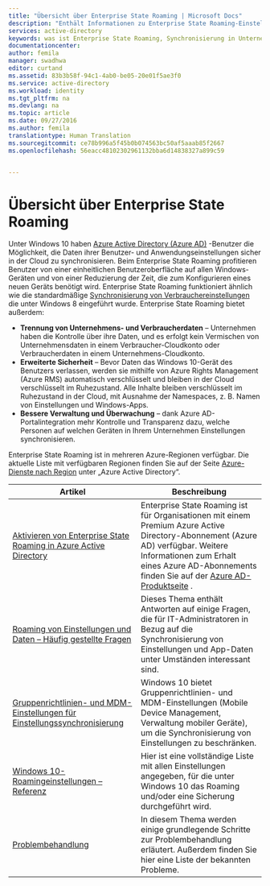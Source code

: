 ```yaml
---
title: "Übersicht über Enterprise State Roaming | Microsoft Docs"
description: "Enthält Informationen zu Enterprise State Roaming-Einstellungen auf Windows-Geräten. Beim Enterprise State Roaming profitieren Benutzer von einer einheitlichen Benutzeroberfläche auf allen Windows-Geräten und von einer Reduzierung der Zeit, die zum Konfigurieren eines neuen Geräts benötigt wird."
services: active-directory
keywords: was ist Enterprise State Roaming, Synchronisierung in Unternehmen, Windows-Cloud
documentationcenter: 
author: femila
manager: swadhwa
editor: curtand
ms.assetid: 83b3b58f-94c1-4ab0-be05-20e01f5ae3f0
ms.service: active-directory
ms.workload: identity
ms.tgt_pltfrm: na
ms.devlang: na
ms.topic: article
ms.date: 09/27/2016
ms.author: femila
translationtype: Human Translation
ms.sourcegitcommit: ce78b996a5f45b0b074563bc50af5aaab85f2667
ms.openlocfilehash: 56eacc48102302961132bba6d14838327a899c59


---
```

# <a name="enterprise-state-roaming-overview"></a>Übersicht über Enterprise State Roaming
Unter Windows 10 haben [Azure Active Directory (Azure AD)](active-directory-whatis.md) -Benutzer die Möglichkeit, die Daten ihrer Benutzer- und Anwendungseinstellungen sicher in der Cloud zu synchronisieren. Beim Enterprise State Roaming profitieren Benutzer von einer einheitlichen Benutzeroberfläche auf allen Windows-Geräten und von einer Reduzierung der Zeit, die zum Konfigurieren eines neuen Geräts benötigt wird. Enterprise State Roaming funktioniert ähnlich wie die standardmäßige [Synchronisierung von Verbrauchereinstellungen](http://windows.microsoft.com/en-US/windows-8/sync-settings-pcs) die unter Windows 8 eingeführt wurde. Enterprise State Roaming bietet außerdem:

* **Trennung von Unternehmens- und Verbraucherdaten** – Unternehmen haben die Kontrolle über ihre Daten, und es erfolgt kein Vermischen von Unternehmensdaten in einem Verbraucher-Cloudkonto oder Verbraucherdaten in einem Unternehmens-Cloudkonto.
* **Erweiterte Sicherheit** – Bevor Daten das Windows 10-Gerät des Benutzers verlassen, werden sie mithilfe von Azure Rights Management (Azure RMS) automatisch verschlüsselt und bleiben in der Cloud verschlüsselt im Ruhezustand. Alle Inhalte bleiben verschlüsselt im Ruhezustand in der Cloud, mit Ausnahme der Namespaces, z. B. Namen von Einstellungen und Windows-Apps.  
* **Bessere Verwaltung und Überwachung** – dank Azure AD-Portalintegration mehr Kontrolle und Transparenz dazu, welche Personen auf welchen Geräten in Ihrem Unternehmen Einstellungen synchronisieren. 

Enterprise State Roaming ist in mehreren Azure-Regionen verfügbar. Die aktuelle Liste mit verfügbaren Regionen finden Sie auf der Seite [Azure-Dienste nach Region](https://azure.microsoft.com/regions/#services) unter „Azure Active Directory“.

| Artikel | Beschreibung |
| --- | --- |
| [Aktivieren von Enterprise State Roaming in Azure Active Directory](active-directory-windows-enterprise-state-roaming-enable.md) |Enterprise State Roaming ist für Organisationen mit einem Premium Azure Active Directory-Abonnement (Azure AD) verfügbar. Weitere Informationen zum Erhalt eines Azure AD-Abonnements finden Sie auf der [Azure AD-Produktseite](https://azure.microsoft.com/services/active-directory) . |
| [Roaming von Einstellungen und Daten – Häufig gestellte Fragen](active-directory-windows-enterprise-state-roaming-faqs.md) |Dieses Thema enthält Antworten auf einige Fragen, die für IT-Administratoren in Bezug auf die Synchronisierung von Einstellungen und App-Daten unter Umständen interessant sind. |
| [Gruppenrichtlinien- und MDM-Einstellungen für Einstellungssynchronisierung](active-directory-windows-enterprise-state-roaming-group-policy-settings.md) |Windows 10 bietet Gruppenrichtlinien- und MDM-Einstellungen (Mobile Device Management, Verwaltung mobiler Geräte), um die Synchronisierung von Einstellungen zu beschränken. |
| [Windows 10-Roamingeinstellungen – Referenz](active-directory-windows-enterprise-state-roaming-windows-settings-reference.md) |Hier ist eine vollständige Liste mit allen Einstellungen angegeben, für die unter Windows 10 das Roaming und/oder eine Sicherung durchgeführt wird. |
| [Problembehandlung](active-directory-windows-enterprise-state-roaming-troubleshooting.md) |In diesem Thema werden einige grundlegende Schritte zur Problembehandlung erläutert. Außerdem finden Sie hier eine Liste der bekannten Probleme. |




<!--HONumber=Jan17_HO1-->


